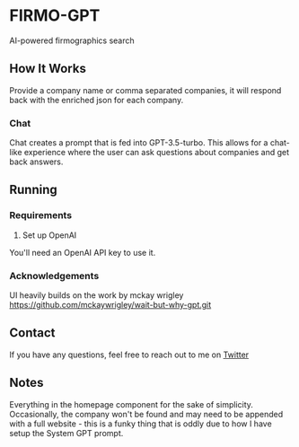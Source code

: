 # FIRMO-GPT

AI-powered firmographics search

## How It Works
Provide a company name or comma separated companies, it will respond back with the enriched json for each company. 

### Chat

Chat creates a prompt that is fed into GPT-3.5-turbo. This allows for a chat-like experience where the user can ask questions about companies and get back answers.

## Running 

### Requirements

1. Set up OpenAI

You'll need an OpenAI API key to use it.

### Acknowledgements

UI heavily builds on the work by mckay wrigley
https://github.com/mckaywrigley/wait-but-why-gpt.git

## Contact

If you have any questions, feel free to reach out to me on [Twitter](https://twitter.com/sharathr)

## Notes
Everything in the homepage component for the sake of simplicity.
Occasionally, the company won't be found and may need to be appended with a full website - this is a funky thing that is oddly due to how I have setup the System GPT prompt. 

